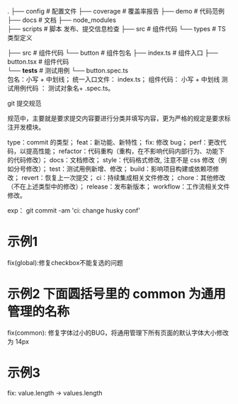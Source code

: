 .
├── config               # 配置文件
├── coverage            # 覆盖率报告
├── demo                # 代码范例
├── docs                # 文档
├── node_modules  
├── scripts              # 脚本 发布、提交信息检查
├── src                  # 组件代码
└── types                # TS类型定义


├── src                 # 组件代码
    └── button       # 组件包名
         ├── index.ts   # 组件入口
         ├── button.tsx  # 组件代码  
         └── __tests__   # 测试用例
                  └── button.spec.ts   
包名：小写 + 中划线；
统一入口文件： index.ts；
组件代码： 小写 + 中划线
测试用例代码 ： 测试对象名+ .spec.ts。

git 提交规范

规范中，主要就是要求提交内容要进行分类并填写内容，更为严格的规定是要求标注开发模块。

type：commit 的类型；
feat：新功能、新特性；
fix: 修改 bug；
perf：更改代码，以提高性能；
refactor：代码重构（重构，在不影响代码内部行为、功能下的代码修改）；
docs：文档修改；
style：代码格式修改, 注意不是 css 修改（例如分号修改）；
test：测试用例新增、修改；
build：影响项目构建或依赖项修改；
revert：恢复上一次提交；
ci：持续集成相关文件修改；
chore：其他修改（不在上述类型中的修改）；
release：发布新版本；
workflow：工作流相关文件修改。

exp：
git commit -am 'ci: change husky conf'
# 示例1
fix(global):修复checkbox不能复选的问题
# 示例2 下面圆括号里的 common 为通用管理的名称
fix(common): 修复字体过小的BUG，将通用管理下所有页面的默认字体大小修改为 14px
# 示例3
fix: value.length -> values.length
